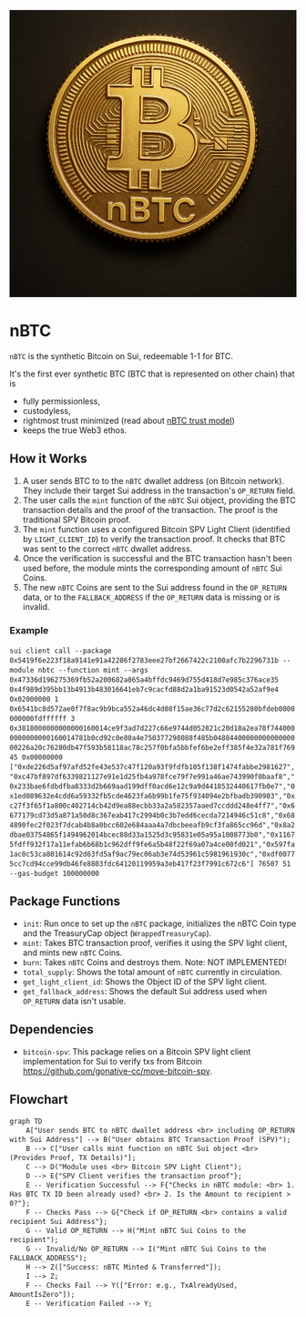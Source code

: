![nBTC Logo!](../assets/nbtc-coin.png)

# nBTC

`nBTC` is the synthetic Bitcoin on Sui, redeemable 1-1 for BTC.

It's the first ever synthetic BTC (BTC that is represented on other chain) that is

- fully permissionless,
- custodyless,
- rightmost trust minimized (read about [nBTC trust model](https://x.com/goNativeCC/status/1899487861939806641))
- keeps the true Web3 ethos.

## How it Works

1.  A user sends BTC to to the `nBTC` dwallet address (on Bitcoin network). They include their target Sui address in the transaction's `OP_RETURN` field.
2.  The user calls the `mint` function of the `nBTC` Sui object, providing the BTC transaction details and the proof of the transaction. The proof is the traditional SPV Bitcoin proof.
3.  The `mint` function uses a configured Bitcoin SPV Light Client (identified by `LIGHT_CLIENT_ID`) to verify the transaction proof. It checks that BTC was sent to the correct `nBTC` dwallet address.
4.  Once the verification is successful and the BTC transaction hasn't been used before, the module mints the corresponding amount of `nBTC` Sui Coins.
5.  The new `nBTC` Coins are sent to the Sui address found in the `OP_RETURN` data, or to the `FALLBACK_ADDRESS` if the `OP_RETURN` data is missing or is invalid.

### Example

`sui client call --package 0x5419f6e223f18a9141e91a42286f2783eee27bf2667422c2100afc7b2296731b --module nbtc --function mint --args 0x47336d196275369fb52a200682a865a4bffdc9469d755d418d7e985c376ace35 0x4f989d395bb13b4913b483016641eb7c9cacfd88d2a1ba91523d0542a52af9e4 0x02000000 1 0x6541bc8d572ae0f7f8ac9b9bca552a46dc4d08f15ae36c77d2c62155280bfdeb0000000000fdffffff 3 0x3818000000000000160014ce9f3ad7d227c66e9744d052821c20d18a2ea78f7440000000000000160014781b0cd92c0e80a4e750377298088f485b0488440000000000000000226a20c76280db47f593b58118ac78c257f0bfa5bbfef6be2eff385f4e32a781f76945 0x00000000 ["0xde226d5af97afd52fe43e537c47f120a93f9fdfb105f138f1474fabbe2981627","0xc47bf897df6339821127e91e1d25fb4a978fce79f7e991a46ae743990f0baaf8","0x233bae6fdbdfba8333d2b669aad199dff0acd6e12c9a9d4418532440617fb0e7","0x1ed089632e4cdd6a59332fb5cde4623fa6b99b1fe75f934094e2bfbadb390903","0xc27f3f65f1a800c402714cb42d9ea88ecbb33a2a582357aaed7ccddd248e4ff7","0x6677179cd73d5a871a50d8c367eab417c2994b0c3b7edd6cecda7214946c51c8","0x684890fec2f023f7dcab4b8a0bcc602e684aaa4a7dbcbeeafb9cf3fa865cc96d","0x8a2dbae03754865f1494962014bcec88d33a1525d3c95831e05a95a1008773b0","0x11675fdff932f17a11efab6b68b1c962dff9fe6a5b48f22f69a07a4ce00fd021","0x597fa1ac0c53ca801614c92d63fd5af9ac79ec06ab3e74d53961c5981961930c","0xdf00775cc7cd94cce99db46fe8803fdc64120119959a3eb417f23f7991c672c6"] 76507 51 --gas-budget 100000000`

## Package Functions

- `init`: Run once to set up the `nBTC` package, initializes the nBTC Coin type and the TreasuryCap object (`WrappedTreasuryCap`).
- `mint`: Takes BTC transaction proof, verifies it using the SPV light client, and mints new `nBTC` Coins.
- `burn`: Takes `nBTC` Coins and destroys them. Note: NOT IMPLEMENTED!
- `total_supply`: Shows the total amount of `nBTC` currently in circulation.
- `get_light_client_id`: Shows the Object ID of the SPV light client.
- `get_fallback_address`: Shows the default Sui address used when `OP_RETURN` data isn't usable.

## Dependencies

- `bitcoin-spv`: This package relies on a Bitcoin SPV light client implementation for Sui to verify txs from Bitcoin https://github.com/gonative-cc/move-bitcoin-spv.

## Flowchart

```mermaid
graph TD
    A["User sends BTC to nBTC dwallet address <br> including OP_RETURN with Sui Address"] --> B("User obtains BTC Transaction Proof (SPV)");
    B --> C["User calls mint function on nBTC Sui object <br> (Provides Proof, TX Details)"];
    C --> D("Module uses <br> Bitcoin SPV Light Client");
    D --> E{"SPV Client verifies the transaction proof"};
    E -- Verification Successful --> F{"Checks in nBTC module: <br> 1. Has BTC TX ID been already used? <br> 2. Is the Amount to recipient > 0?"};
    F -- Checks Pass --> G{"Check if OP_RETURN <br> contains a valid recipient Sui Address"};
    G -- Valid OP_RETURN --> H("Mint nBTC Sui Coins to the recipient");
    G -- Invalid/No OP_RETURN --> I("Mint nBTC Sui Coins to the FALLBACK_ADDRESS");
    H --> Z(["Success: nBTC Minted & Transferred"]);
    I --> Z;
    F -- Checks Fail --> Y(["Error: e.g., TxAlreadyUsed, AmountIsZero"]);
    E -- Verification Failed --> Y;
```
